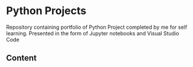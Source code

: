 # Python Projects
Repository containing portfolio of Python Project completed by me for self learning. Presented in the form of Jupyter notebooks and Visual Studio Code

## Content
